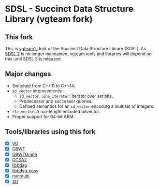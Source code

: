 # SDSL - Succinct Data Structure Library (vgteam fork)

## This fork

This is [vgteam's](https://github.com/vgteam) fork of the Succinct Data Structure Library (SDSL).
As [SDSL 2](https://github.com/simongog/sdsl-lite) is no longer maintained, vgteam tools and libraries will depend on this until SDSL 3 is released.

## Major changes

* Switched from C++11 to C++14.
* `sd_vector` improvements:
  * `sd_vector::one_iterator`: Iterator over set bits.
  * Predecessor and successor queries.
  * Defined semantics for an `sd_vector` encoding a multiset of integers.
* `rle_vector`: A run-length encoded bitvector.
* Proper support for 64-bit ARM.

## Tools/libraries using this fork

- [x] [VG](https://github.com/vgteam/vg)
- [x] [GBWT](https://github.com/jltsiren/gbwt)
- [x] [GBWTGraph](https://github.com/jltsiren/gbwtgraph)
- [x] [GCSA2](https://github.com/jltsiren/gcsa2)
- [x] [libbdsg](https://github.com/vgteam/libbdsg)
- [x] [libbdsg-easy](https://github.com/vgteam/libbdsg-easy)
- [x] [mmmulti](https://github.com/ekg/mmmulti)
- [x] [XG](https://github.com/vgteam/xg)
